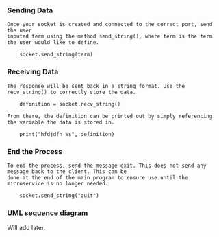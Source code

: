 ### Sending Data

    Once your socket is created and connected to the correct port, send the user
    inputed term using the method send_string(), where term is the term the user would like to define.
    
        socket.send_string(term)

### Receiving Data

    The response will be sent back in a string format. Use the recv_string() to correctly store the data.
    
        definition = socket.recv_string()
        
    From there, the definition can be printed out by simply referencing the variable the data is stored in.
    
        print("hfdjdfh %s", definition)

### End the Process

    To end the process, send the message exit. This does not send any message back to the client. This can be
    done at the end of the main program to ensure use until the microservice is no longer needed.
    
        socket.send_string("quit")


### UML sequence diagram
Will add later.
